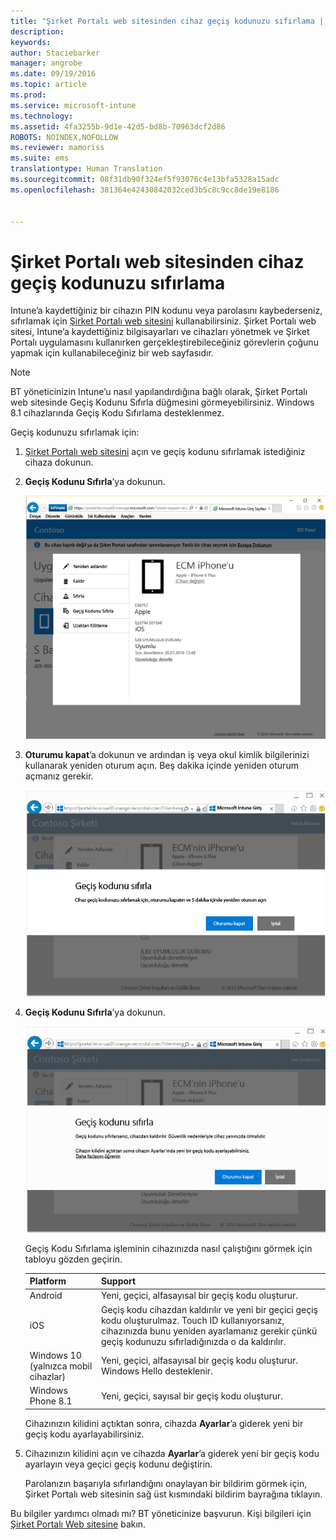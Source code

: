 ```yaml
---
title: "Şirket Portalı web sitesinden cihaz geçiş kodunuzu sıfırlama | Microsoft Intune"
description: 
keywords: 
author: Staciebarker
manager: angrobe
ms.date: 09/19/2016
ms.topic: article
ms.prod: 
ms.service: microsoft-intune
ms.technology: 
ms.assetid: 4fa3255b-9d1e-42d5-bd8b-70963dcf2d86
ROBOTS: NOINDEX,NOFOLLOW
ms.reviewer: mamoriss
ms.suite: ems
translationtype: Human Translation
ms.sourcegitcommit: 08f31db90f324ef5f93076c4e13bfa5328a15adc
ms.openlocfilehash: 381364e42430842032ced3b5c8c9cc8de19e8186


---
```



# Şirket Portalı web sitesinden cihaz geçiş kodunuzu sıfırlama

Intune’a kaydettiğiniz bir cihazın PIN kodunu veya parolasını kaybederseniz, sıfırlamak için [Şirket Portalı web sitesini](http://portal.manage.microsoft.com) kullanabilirsiniz. Şirket Portalı web sitesi, Intune’a kaydettiğiniz bilgisayarları ve cihazları yönetmek ve Şirket Portalı uygulamasını kullanırken gerçekleştirebileceğiniz görevlerin çoğunu yapmak için kullanabileceğiniz bir web sayfasıdır.

> [!NOTE]
> BT yöneticinizin Intune’u nasıl yapılandırdığına bağlı olarak, Şirket Portalı web sitesinde Geçiş Kodunu Sıfırla düğmesini görmeyebilirsiniz. Windows 8.1 cihazlarında Geçiş Kodu Sıfırlama desteklenmez.

Geçiş kodunuzu sıfırlamak için:

1.  [Şirket Portalı web sitesini](http://portal.manage.microsoft.com) açın ve geçiş kodunu sıfırlamak istediğiniz cihaza dokunun.

2.  **Geçiş Kodunu Sıfırla**’ya dokunun.

    ![resetp-passcode-option-on-company-portal-website](./media/iwp-screen-with-all-options.png)

3.  **Oturumu kapat**’a dokunun ve ardından iş veya okul kimlik bilgilerinizi kullanarak yeniden oturum açın. Beş dakika içinde yeniden oturum açmanız gerekir.

    ![sign-out-sign-back-in](./media/iwp-2-sign-out.png)

4.  **Geçiş Kodunu Sıfırla**’ya dokunun.

    ![tap-reset-passcode](./media/iwp-3-tap-reset-passcode-after-signin.png)

    Geçiş Kodu Sıfırlama işleminin cihazınızda nasıl çalıştığını görmek için tabloyu gözden geçirin.

    |Platform|Support|
    |------------|-----------|
    |Android|Yeni, geçici, alfasayısal bir geçiş kodu oluşturur.|
    |iOS|Geçiş kodu cihazdan kaldırılır ve yeni bir geçici geçiş kodu oluşturulmaz. Touch ID kullanıyorsanız, cihazınızda bunu yeniden ayarlamanız gerekir çünkü geçiş kodunuzu sıfırladığınızda o da kaldırılır.|
    |Windows 10 (yalnızca mobil cihazlar)|Yeni, geçici, alfasayısal bir geçiş kodu oluşturur. Windows Hello desteklenir.|
    |Windows Phone 8.1|Yeni, geçici, sayısal bir geçiş kodu oluşturur.|
    Cihazınızın kilidini açtıktan sonra, cihazda **Ayarlar**’a giderek yeni bir geçiş kodu ayarlayabilirsiniz.

5.  Cihazınızın kilidini açın ve cihazda **Ayarlar**’a giderek yeni bir geçiş kodu ayarlayın veya geçici geçiş kodunu değiştirin.

    Parolanızın başarıyla sıfırlandığını onaylayan bir bildirim görmek için, Şirket Portalı web sitesinin sağ üst kısmındaki bildirim bayrağına tıklayın.

Bu bilgiler yardımcı olmadı mı? BT yöneticinize başvurun. Kişi bilgileri için [Şirket Portalı Web sitesine](http://portal.manage.microsoft.com) bakın.





<!--HONumber=Oct16_HO2-->


